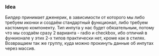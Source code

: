 ### Idea

Билдер принимает дженерик, в зависимости от которого мы либо требуем иконки и создаём стандартный функционал, либо 
требуем кастомную компоненту. Тип инпута у нас будет обязательным, потому что мы создаём сразу 2 варианта - radio и checkbox, ибо 
отличий в функионале у этих 2-х типов практически нет, кроме как в стилях.
Возвращаем так же группу, куда можно прокинуть данные об инпутах через массив.